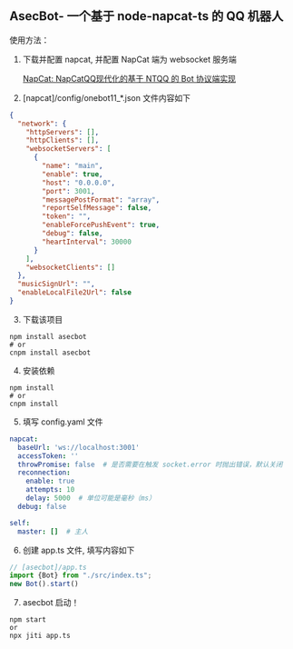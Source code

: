 ## AsecBot- 一个基于 node-napcat-ts 的 QQ 机器人

使用方法：

1. 下载并配置 napcat, 并配置 NapCat 端为 websocket 服务端

   [NapCat: NapCatQQ现代化的基于 NTQQ 的 Bot 协议端实现](https://napneko.github.io/)

2. [napcat]/config/onebot11_*.json 文件内容如下

```json
{
  "network": {
    "httpServers": [],
    "httpClients": [],
    "websocketServers": [
      {
        "name": "main",
        "enable": true,
        "host": "0.0.0.0",
        "port": 3001,
        "messagePostFormat": "array",
        "reportSelfMessage": false,
        "token": "",
        "enableForcePushEvent": true,
        "debug": false,
        "heartInterval": 30000
      }
    ],
    "websocketClients": []
  },
  "musicSignUrl": "",
  "enableLocalFile2Url": false
}
```

3. 下载该项目

```
npm install asecbot
# or
cnpm install asecbot
```

4. 安装依赖

```
npm install
# or
cnpm install 
```

5. 填写 config.yaml 文件

```yaml
napcat:
  baseUrl: 'ws://localhost:3001'
  accessToken: ''
  throwPromise: false  # 是否需要在触发 socket.error 时抛出错误，默认关闭
  reconnection:
    enable: true
    attempts: 10
    delay: 5000  # 单位可能是毫秒（ms）
  debug: false

self:
  master: []  # 主人
```

6. 创建 app.ts 文件, 填写内容如下

```ts
// [asecbot]/app.ts
import {Bot} from "./src/index.ts";
new Bot().start()
```

7. asecbot 启动！

```
npm start 
or
npx jiti app.ts
```

